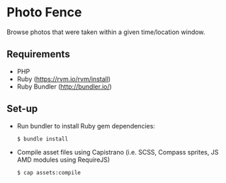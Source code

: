 Photo Fence
===========

Browse photos that were taken within a given time/location window.


Requirements
------------
* PHP
* Ruby (https://rvm.io/rvm/install)
* Ruby Bundler (http://bundler.io/)


Set-up
------
* Run bundler to install Ruby gem dependencies:

    ``$ bundle install``

* Compile asset files using Capistrano (i.e. SCSS, Compass sprites, JS AMD modules using RequireJS)

    ``$ cap assets:compile``
